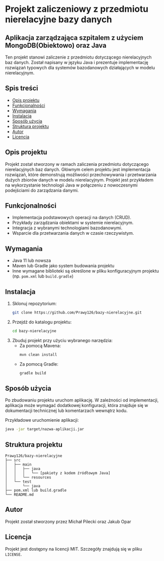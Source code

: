 # Projekt zaliczeniowy z przedmiotu nierelacyjne bazy danych
## Aplikacja zarządzająca szpitalem z użyciem MongoDB(Obiektowo) oraz Java

Ten projekt stanowi zaliczenie z przedmiotu dotyczącego nierelacyjnych baz danych. Został napisany w języku Java i prezentuje implementację rozwiązań typowych dla systemów bazodanowych działających w modelu nierelacyjnym.

## Spis treści

- [Opis projektu](#opis-projektu)
- [Funkcjonalności](#funkcjonalności)
- [Wymagania](#wymagania)
- [Instalacja](#instalacja)
- [Sposób użycia](#sposób-użycia)
- [Struktura projektu](#struktura-projektu)
- [Autor](#autor)
- [Licencja](#licencja)

## Opis projektu

Projekt został stworzony w ramach zaliczenia przedmiotu dotyczącego nierelacyjnych baz danych. Głównym celem projektu jest implementacja rozwiązań, które demonstrują możliwości przechowywania i przetwarzania dużych zbiorów danych w modelu nierelacyjnym. Projekt jest przykładem na wykorzystanie technologii Java w połączeniu z nowoczesnymi podejściami do zarządzania danymi.

## Funkcjonalności

- Implementacja podstawowych operacji na danych (CRUD).
- Przykłady zarządzania obiektami w systemie nierelacyjnym.
- Integracja z wybranymi technologiami bazodanowymi.
- Wsparcie dla przetwarzania danych w czasie rzeczywistym.

## Wymagania

- Java 11 lub nowsza
- Maven lub Gradle jako system budowania projektu
- Inne wymagane biblioteki są określone w pliku konfiguracyjnym projektu (np. `pom.xml` lub `build.gradle`)

## Instalacja

1. Sklonuj repozytorium:
   ```bash
   git clone https://github.com/Prawy126/bazy-nierelacyjne.git
   ```
2. Przejdź do katalogu projektu:
   ```bash
   cd bazy-nierelacyjne
   ```
3. Zbuduj projekt przy użyciu wybranego narzędzia:
   - Za pomocą Mavena:
     ```bash
     mvn clean install
     ```
   - Za pomocą Gradle:
     ```bash
     gradle build
     ```

## Sposób użycia

Po zbudowaniu projektu uruchom aplikację. W zależności od implementacji, aplikacja może wymagać dodatkowej konfiguracji, która znajduje się w dokumentacji technicznej lub komentarzach wewnątrz kodu.

Przykładowe uruchomienie aplikacji:
```bash
java -jar target/nazwa-aplikacji.jar
```

## Struktura projektu

```
Prawy126/bazy-nierelacyjne
├── src
│   ├── main
│   │   ├── java
│   │   │   └── [pakiety z kodem źródłowym Java]
│   │   └── resources
│   └── test
│       └── java
├── pom.xml lub build.gradle
└── README.md
```

## Autor

Projekt został stworzony przez Michał Pilecki oraz Jakub Opar

## Licencja

Projekt jest dostępny na licencji MIT. Szczegóły znajdują się w pliku `LICENSE`.

